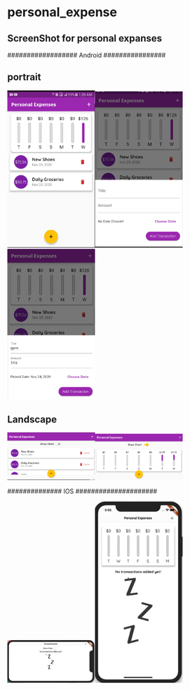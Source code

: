 # personal_expense
 
## ScreenShot for personal expanses

################## Android ################
## portrait
<img src="src/android1.png" width= 200><img src="src/android2.png" width= 200><img src="src/android3.png" width= 200>

## Landscape

<img src="src/android4.png" width= 200><img src="src/android5.png" width= 200>

############## IOS #####################

<img src="src/ios1.png" width= 200><img src="src/ios2.png" width= 200>
